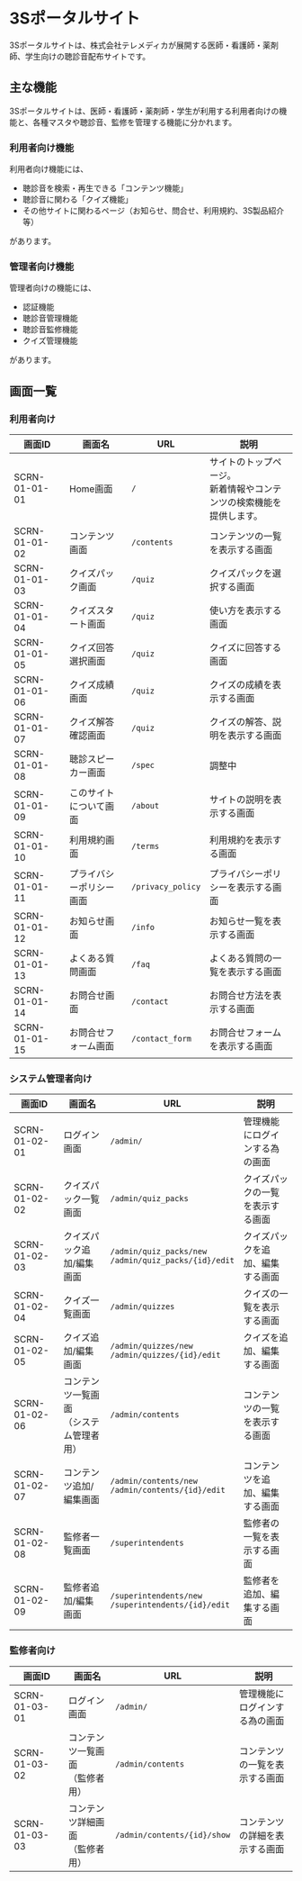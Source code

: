 # 3Sポータルサイト
3Sポータルサイトは、株式会社テレメディカが展開する医師・看護師・薬剤師、学生向けの聴診音配布サイトです。

## 主な機能
3Sポータルサイトは、医師・看護師・薬剤師・学生が利用する利用者向けの機能と、各種マスタや聴診音、監修を管理する機能に分かれます。

### 利用者向け機能
利用者向け機能には、

* 聴診音を検索・再生できる「コンテンツ機能」
* 聴診音に関わる「クイズ機能」
* その他サイトに関わるページ（お知らせ、問合せ、利用規約、3S製品紹介等）

があります。

### 管理者向け機能
管理者向けの機能には、

* 認証機能
* 聴診音管理機能
* 聴診音監修機能
* クイズ管理機能

があります。

## 画面一覧


### 利用者向け

| 画面ID       | 画面名 | URL | 説明 | 
| ----------- | ----- | ----- | ----- |
|SCRN-01-01-01|Home画面| `/` | サイトのトップページ。<br>新着情報やコンテンツの検索機能を提供します。|SCRN-01-01-02|コンテンツ画面| `/contents` |コンテンツの一覧を表示する画面|SCRN-01-01-03|クイズパック画面| `/quiz` |クイズパックを選択する画面|SCRN-01-01-04|クイズスタート画面| `/quiz` |使い方を表示する画面|SCRN-01-01-05|クイズ回答選択画面| `/quiz` |クイズに回答する画面|SCRN-01-01-06|クイズ成績画面| `/quiz` |クイズの成績を表示する画面|SCRN-01-01-07|クイズ解答確認画面| `/quiz` |クイズの解答、説明を表示する画面|SCRN-01-01-08|聴診スピーカー画面	| `/spec` |調整中|SCRN-01-01-09|このサイトについて画面	| `/about` |サイトの説明を表示する画面|SCRN-01-01-10|利用規約画面| `/terms` |利用規約を表示する画面|SCRN-01-01-11|プライバシーポリシー画面|`/privacy_policy` |プライバシーポリシーを表示する画面|SCRN-01-01-12|お知らせ画面| `/info` |お知らせ一覧を表示する画面|SCRN-01-01-13|よくある質問画面| `/faq` |よくある質問の一覧を表示する画面|SCRN-01-01-14|お問合せ画面| `/contact` |お問合せ方法を表示する画面|SCRN-01-01-15|お問合せフォーム画面| `/contact_form` |お問合せフォームを表示する画面

### システム管理者向け

| 画面ID       | 画面名 | URL | 説明 | 
| ----------- | ----- | ----- | ----- |
|SCRN-01-02-01|ログイン画面| `/admin/` |管理機能にログインする為の画面|SCRN-01-02-02|クイズパック一覧画面| `/admin/quiz_packs` |クイズパックの一覧を表示する画面|SCRN-01-02-03|クイズパック追加/編集画面| `/admin/quiz_packs/new`<br>`/admin/quiz_packs/{id}/edit` |クイズパックを追加、編集する画面|SCRN-01-02-04|クイズ一覧画面| `/admin/quizzes` |クイズの一覧を表示する画面|SCRN-01-02-05|クイズ追加/編集画面| `/admin/quizzes/new`<br>`/admin/quizzes/{id}/edit` |クイズを追加、編集する画面|SCRN-01-02-06|コンテンツ一覧画面<br>（システム管理者用）| `/admin/contents` |コンテンツの一覧を表示する画面|SCRN-01-02-07|コンテンツ追加/編集画面| `/admin/contents/new`<br>`/admin/contents/{id}/edit` |コンテンツを追加、編集する画面|SCRN-01-02-08|監修者一覧画面| `/superintendents` |監修者の一覧を表示する画面|SCRN-01-02-09|監修者追加/編集画面| `/superintendents/new`<br>`/superintendents/{id}/edit` |監修者を追加、編集する画面

### 監修者向け

| 画面ID       | 画面名 | URL | 説明 | 
| ----------- | ----- | ----- | ----- |
|SCRN-01-03-01|ログイン画面| `/admin/` |管理機能にログインする為の画面|SCRN-01-03-02|コンテンツ一覧画面<br>（監修者用）| `/admin/contents` |コンテンツの一覧を表示する画面|SCRN-01-03-03|コンテンツ詳細画面<br>（監修者用）| `/admin/contents/{id}/show` |コンテンツの詳細を表示する画面


